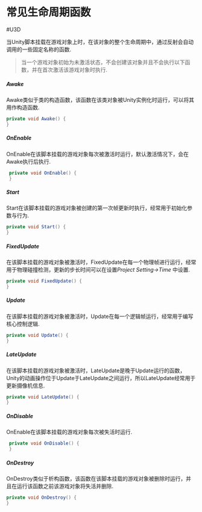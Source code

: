 # 常见生命周期函数
#U3D

当Unity脚本挂载在游戏对象上时，在该对象的整个生命周期中，通过反射会自动调用的一些固定名称的函数.

> 当一个游戏对象初始为未激活状态，不会创建该对象并且不会执行以下函数，并在首次激活该游戏对象时执行.

##### Awake

Awake类似于类的构造函数，该函数在该类对象被Unity实例化时运行，可以将其用作构造函数.

```CS
private void Awake() {
}
```

##### OnEnable

OnEnable在该脚本挂载的游戏对象每次被激活时运行，默认激活情况下，会在Awake执行后执行.

```cs
 private void OnEnable() {	
 }
```

##### Start

Start在该脚本挂载的游戏对象被创建的第一次帧更新时执行，经常用于初始化参数与行为.

```cs
private void Start() {
}
```

##### FixedUpdate

在该脚本挂载的游戏对象被激活时，FixedUpdate在每一个物理帧进行运行，经常用于物理碰撞检测，更新的步长时间可以在设置*Project Setting->Time* 中设置.

```cs
private void FixedUpdate() {
}
```

##### Update

在该脚本挂载的游戏对象被激活时，Update在每一个逻辑帧运行，经常用于编写核心控制逻辑.

```cs
private void Update() {
}
```

##### LateUpdate

在该脚本挂载的游戏对象被激活时，LateUpdate是晚于Update运行的函数，Unity的动画操作位于Update于LateUpdate之间运行，所以LateUpdate经常用于更新摄像机信息.

```cs
private void LateUpdate() {
}
```

##### OnDisable

OnEnable在该脚本挂载的游戏对象每次被失活时运行.

```cs
 private void OnDisable() {	
 }
```

##### OnDestroy

OnDestroy类似于析构函数，该函数在该脚本挂载的游戏对象被删除时运行，并且在运行该函数之前该游戏对象将失活并删除.

```cs
private void OnDestroy() {
}
```